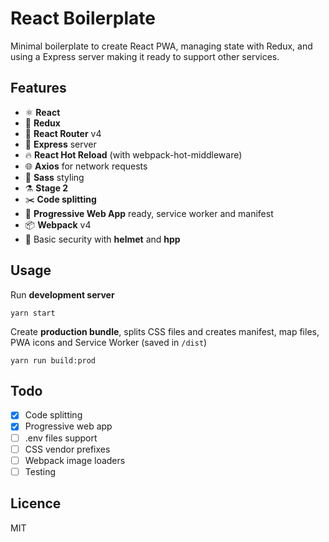 # React Boilerplate

Minimal boilerplate to create React PWA, managing state with Redux, and using a Express server making it ready to support other services.

## Features

* ⚛️ **React**
* 💜 **Redux**
* 🔄 **React Router** v4
* 💠 **Express** server
* 🔥 **React Hot Reload** (with webpack-hot-middleware)
* 🌐 **Axios** for network requests
* 💅 **Sass** styling
* ⚗️ **Stage 2**
* ✂️ **Code splitting**
* 📱 **Progressive Web App** ready, service worker and manifest
* 📦 **Webpack** v4
* 👮 Basic security with **helmet** and **hpp**

## Usage

Run **development server**

```
yarn start
```

Create **production bundle**, splits CSS files and creates manifest, map files, PWA icons and Service Worker (saved in `/dist`)

```
yarn run build:prod
```

## Todo

* [x] Code splitting
* [x] Progressive web app
* [ ] .env files support
* [ ] CSS vendor prefixes
* [ ] Webpack image loaders
* [ ] Testing

## Licence

MIT
